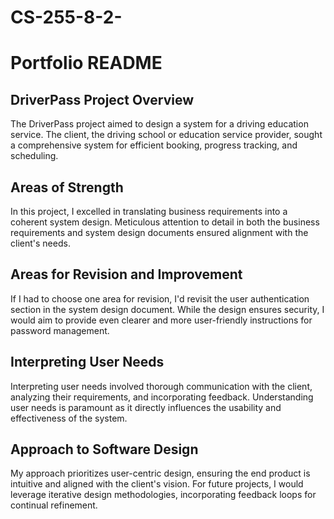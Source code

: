 # CS-255-8-2-
# Portfolio README

## DriverPass Project Overview

The DriverPass project aimed to design a system for a driving education service. The client, the driving school or education service provider, sought a comprehensive system for efficient booking, progress tracking, and scheduling.

## Areas of Strength

In this project, I excelled in translating business requirements into a coherent system design. Meticulous attention to detail in both the business requirements and system design documents ensured alignment with the client's needs.

## Areas for Revision and Improvement

If I had to choose one area for revision, I'd revisit the user authentication section in the system design document. While the design ensures security, I would aim to provide even clearer and more user-friendly instructions for password management.

## Interpreting User Needs

Interpreting user needs involved thorough communication with the client, analyzing their requirements, and incorporating feedback. Understanding user needs is paramount as it directly influences the usability and effectiveness of the system.

## Approach to Software Design

My approach prioritizes user-centric design, ensuring the end product is intuitive and aligned with the client's vision. For future projects, I would leverage iterative design methodologies, incorporating feedback loops for continual refinement.
